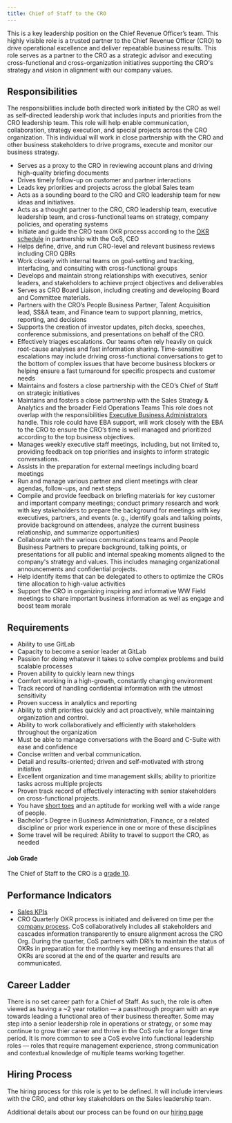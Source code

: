 ```yaml
---
title: Chief of Staff to the CRO
---
```


This is a key leadership position on the Chief Revenue Officer’s team. This highly visible role is a trusted partner to the Chief Revenue Officer (CRO) to drive operational excellence and deliver repeatable business results. This role serves as a partner to the CRO as a strategic advisor and executing cross-functional and cross-organization initiatives supporting the CRO's strategy and vision in alignment with our company values.

## Responsibilities

The responsibilities include both directed work initiated by the CRO as well as self-directed leadership work that includes inputs and priorities from the CRO leadership team. This role will help enable communication, collaboration, strategy execution, and special projects across the CRO organization. This individual will work in close partnership with the CRO and other business stakeholders to drive programs, execute and monitor our business strategy.

- Serves as a proxy to the CRO in reviewing account plans and driving high-quality briefing documents
- Drives timely follow-up on customer and partner interactions
- Leads key priorities and projects across the global Sales team
- Acts as a sounding board to the CRO and CRO leadership team for new ideas and initiatives.
- Acts as a thought partner to the CRO, CRO leadership team, executive leadership team, and cross-functional teams on strategy, company policies, and operating systems
- Initiate and guide the CRO team OKR process according to the [OKR schedule](/handbook/company/okrs/#schedule) in partnership with the CoS, CEO
- Helps define, drive, and run CRO-level and relevant business reviews including CRO QBRs
- Work closely with internal teams on goal-setting and tracking, interfacing, and consulting with cross-functional groups
- Develops and maintain strong relationships with executives, senior leaders, and stakeholders to achieve project objectives and deliverables
- Serves as CRO Board Liaison, including creating and developing Board and Committee materials.
- Partners with the CRO’s People Business Partner, Talent Acquisition lead, SS&A team, and Finance team to support planning, metrics, reporting, and decisions
- Supports the creation of investor updates, pitch decks, speeches, conference submissions, and presentations on behalf of the CRO.
- Effectively triages escalations. Our teams often rely heavily on quick root-cause analyses and fast information sharing. Time-sensitive escalations may include driving cross-functional conversations to get to the bottom of complex issues that have become business blockers or helping ensure a fast turnaround for specific prospects and customer needs
- Maintains and fosters a close partnership with the CEO’s Chief of Staff on strategic initiatives
- Maintains and fosters a close partnership with the Sales Strategy & Analytics and the broader Field Operations Teams
This role does not overlap with the responsibilities [Executive Business Administrators](/job-families/people-group/executive-business-administrator/) handle. This role could have EBA support, will work closely with the EBA to the CRO to ensure the CRO’s time is well managed and prioritized according to the top business objectives.
- Manages weekly executive staff meetings, including, but not limited to, providing feedback on top priorities and insights to inform strategic conversations.
- Assists in the preparation for external meetings including board meetings
- Run and manage various partner and client meetings with clear agendas, follow-ups, and next steps
- Compile and provide feedback on briefing materials for key customer and important company meetings; conduct primary research and work with key stakeholders to prepare the background for meetings with key executives, partners, and events (e. g., identify goals and talking points, provide background on attendees, analyze the current business relationship, and summarize opportunities)
- Collaborate with the various communications teams and People Business Partners to prepare background, talking points, or presentations for all public and internal speaking moments aligned to the company's strategy and values.  This includes managing organizational announcements and confidential projects.
- Help identify items that can be delegated to others to optimize the CROs time allocation to high-value activities
- Support the CRO in organizing inspiring and informative WW Field meetings to share important business information as well as engage and boost team morale

## Requirements

- Ability to use GitLab
- Capacity to become a senior leader at GitLab
- Passion for doing whatever it takes to solve complex problems and build scalable processes
- Proven ability to quickly learn new things
- Comfort working in a high-growth, constantly changing environment
- Track record of handling confidential information with the utmost sensitivity
- Proven success in analytics and reporting
- Ability to shift priorities quickly and act proactively, while maintaining organization and control.
- Ability to work collaboratively and efficiently with stakeholders throughout the organization
- Must be able to manage conversations with the Board and C-Suite with ease and confidence
- Concise written and verbal communication.
- Detail and results-oriented; driven and self-motivated with strong initiative
- Excellent organization and time management skills; ability to prioritize tasks across multiple projects
- Proven track record of effectively interacting with senior stakeholders on cross-functional projects.
- You have [short toes](/handbook/values/#short-toes) and an aptitude for working well with a wide range of people.
- Bachelor's Degree in Business Administration, Finance, or a related discipline or prior work experience in one or more of these disciplines
- Some travel will be required: Ability to travel to support the CRO, as needed

#### Job Grade

The Chief of Staff to the CRO is a [grade 10](/handbook/total-rewards/compensation/compensation-calculator/#gitlab-job-grades).

## Performance Indicators

- [Sales KPIs](https://internal.gitlab.com/handbook/company/performance-indicators/sales/#kpi-summary)
- CRO Quarterly OKR process is initiated and delivered on time per the [company process](/handbook/company/okrs/#okr-process-at-gitlab). CoS collaboratively includes all stakeholders and cascades information transparently to ensure alignment across the CRO Org. During the quarter, CoS partners with DRI’s to maintain the status of OKRs in preparation for the monthly key meeting and ensures that all OKRs are scored at the end of the quarter and results are communicated.

## Career Ladder

There is no set career path for a Chief of Staff. As such, the role is often viewed as having a ~2 year rotation — a passthrough program with an eye towards leading a functional area of their business thereafter. Some may step into a senior leadership role in operations or strategy, or some may continue to grow thier career and thrive in the CoS role for a longer time period. It is more common to see a CoS evolve into functional leadership roles — roles that require management experience, strong communication and contextual knowledge of multiple teams working together.

## Hiring Process

The hiring process for this role is yet to be defined. It will include interviews with the CRO, and other key stakeholders on the Sales leadership team.

Additional details about our process can be found on our [hiring page](/handbook/hiring/)
